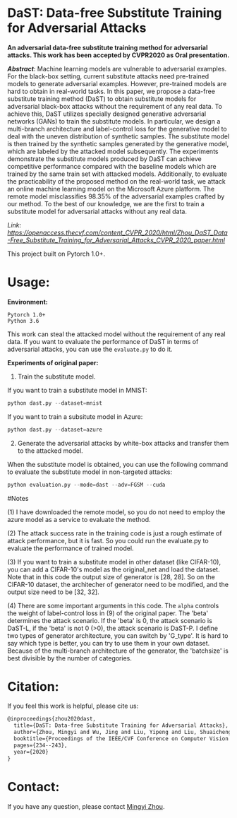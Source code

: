 # DaST: Data-free Substitute Training for Adversarial Attacks
**An adversarial data-free substitute training method for adversarial attacks.
This work has been accepted by CVPR2020 as Oral presentation.**

***Abstract***: Machine learning models are vulnerable to adversarial examples. For the black-box setting, current substitute attacks need pre-trained models to generate adversarial examples. However, pre-trained models are hard to obtain in real-world tasks. In this paper, we propose a data-free substitute training method (DaST) to obtain substitute models for adversarial black-box attacks without the requirement of any real data. To achieve this, DaST utilizes specially designed generative adversarial networks (GANs) to train the substitute models. In particular, we design a multi-branch architecture and label-control loss for the generative model to deal with the uneven distribution of synthetic samples. The substitute model is then trained by the synthetic samples generated by the generative model, which are labeled by the attacked model subsequently. The experiments demonstrate the substitute models produced by DaST can achieve competitive performance compared with the baseline models which are trained by the same train set with attacked models. Additionally, to evaluate the practicability of the proposed method on the real-world task, we attack an online machine learning model on the Microsoft Azure platform. The remote model misclassifies 98.35% of the adversarial examples crafted by our method. To the best of our knowledge, we are the first to train a substitute model for adversarial attacks without any real data.

*Link: https://openaccess.thecvf.com/content_CVPR_2020/html/Zhou_DaST_Data-Free_Substitute_Training_for_Adversarial_Attacks_CVPR_2020_paper.html*

This project built on Pytorch 1.0+.

# Usage:

**Environment:**

`Pytorch 1.0+`\
`Python 3.6`

This work can steal the attacked model without the requirement of any real data. If you want to evaluate the performance of DaST in terms of adversarial attacks, you can use the `evaluate.py` to do it.

**Experiments of original paper:**

1. Train the substitute model.

If you want to train a substitute model in MNIST:

```python
python dast.py --dataset=mnist
```

If you want to train a subsitute model in Azure:
```python
python dast.py --dataset=azure
```

2. Generate the adversarial attacks by white-box attacks and transfer them to the attacked model.

When the substitute model is obtained, you can use the following command to evaluate the substitute model in non-targeted attacks:
```python
python evaluation.py --mode=dast --adv=FGSM --cuda
```


#Notes

(1) I have downloaded the remote model, so you do not need to employ the azure model as a service to evaluate the method.

(2) The attack success rate in the training code is just a rough estimate of attack performance, but it is fast. So you could run the evaluate.py to evaluate the performance of trained model.

(3) If you want to train a substitute model in other dataset (like CIFAR-10), you can add a CIFAR-10's model as the original_net and load the dataset. Note that in this code the output size of generator is [28, 28]. So on the CIFAR-10 dataset, the architecher of generator need to be modified, and the output size need to be [32, 32].

(4) There are some important arguments in this code. The `alpha` controls the weight of label-control loss in (9) of the original paper. The 'beta' determines the attack scenario. If the 'beta' is 0, the attack scenario is DaST-L, if the 'beta' is not 0 (>0), the attack scenario is DaST-P. I define two types of generator architecture, you can switch by 'G_type'. It is hard to say which type is better, you can try to use them in your own dataset. Because of the multi-branch architecture of the generator, the 'batchsize' is best divisible by the number of categories.

# Citation:
If you feel this work is helpful, please cite us:
```latex
@inproceedings{zhou2020dast,
  title={DaST: Data-free Substitute Training for Adversarial Attacks},
  author={Zhou, Mingyi and Wu, Jing and Liu, Yipeng and Liu, Shuaicheng and Zhu, Ce},
  booktitle={Proceedings of the IEEE/CVF Conference on Computer Vision and Pattern Recognition},
  pages={234--243},
  year={2020}
}
```

# Contact:
If you have any question, please contact [Mingyi Zhou](mingyi.zhou@monash.edu).
